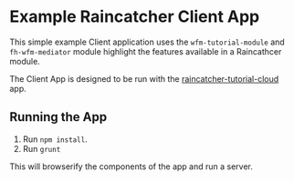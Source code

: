# Example Raincatcher Client App

This simple example Client application uses the `wfm-tutorial-module` and `fh-wfm-mediator` module highlight the features available in a Raincathcer module.

The Client App is designed to be run with the [raincatcher-tutorial-cloud](https://github.com/feedhenry-raincatcher/raincatcher-tutorial-cloud) app.

## Running the App

1. Run `npm install`.
2. Run `grunt`

This will browserify the components of the app and run a server.